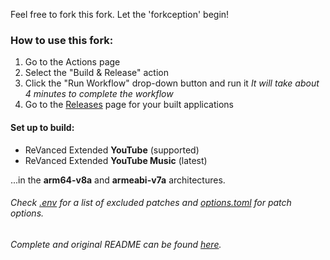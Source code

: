 Feel free to fork this fork.
Let the 'forkception' begin!
### How to use this fork:
1. Go to the Actions page
2. Select the "Build & Release" action
3. Click the "Run Workflow" drop-down button and run it
*It will take about 4 minutes to complete the workflow*
4. Go to the [Releases](https://github.com/Spacellary/docker-py-revanced-extended/releases) page for your built applications

#### Set up to build:
* ReVanced Extended **YouTube** (supported)
* ReVanced Extended **YouTube Music** (latest)

...in the **arm64-v8a** and **armeabi-v7a** architectures.

###### Check [.env](https://github.com/Spacellary/docker-py-revanced/blob/main/.env) for a list of excluded patches and [options.toml](https://github.com/Spacellary/docker-py-revanced/blob/main/apks/options.toml) for patch options.
###### Complete and original README can be found [here](https://github.com/Spacellary/docker-py-revanced/blob/main/README-ORIGINAL.md).
